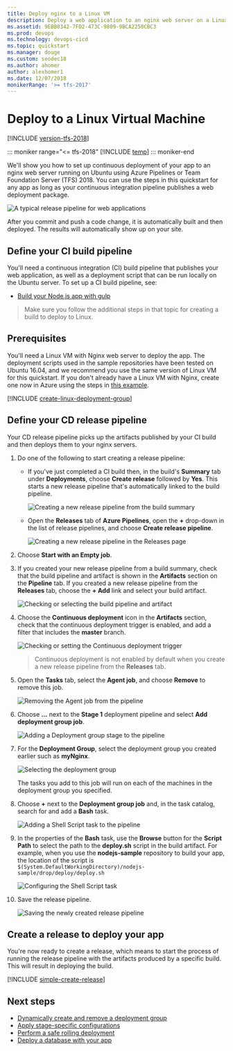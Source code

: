 ```yaml
---
title: Deploy nginx to a Linux VM
description: Deploy a web application to an nginx web server on a Linux virtual machine using Deployment Groups in Azure Pipelines
ms.assetid: 9EBB0342-7FD2-473C-9809-9BCA2250CBC3
ms.prod: devops
ms.technology: devops-cicd
ms.topic: quickstart
ms.manager: douge
ms.custom: seodec18
ms.author: ahomer
author: alexhomer1
ms.date: 12/07/2018
monikerRange: '>= tfs-2017'
---
```


# Deploy to a Linux Virtual Machine

[!INCLUDE [version-tfs-2018](../../_shared/version-tfs-2018.md)]

::: moniker range="<= tfs-2018"
[!INCLUDE [temp](../../_shared/concept-rename-note.md)]
::: moniker-end

We'll show you how to set up continuous deployment of your app to an nginx web server running on Ubuntu using
Azure Pipelines or Team Foundation Server (TFS) 2018. You can use the steps in this
quickstart for any app as long as your continuous integration pipeline publishes a web deployment package.

![A typical release pipeline for web applications](azure/_shared/_img/vscode-git-ci-cd-to-azure.png)

After you commit and push a code change, it is automatically built and then deployed. The results will
automatically show up on your site.

## Define your CI build pipeline

You'll need a continuous integration (CI) build pipeline that publishes your web application, as well as
a deployment script that can be run locally on the Ubuntu server. To set up a CI build pipeline, see:

* [Build your Node.js app with gulp](../../languages/javascript.md)

> Make sure you follow the additional steps in that topic for creating a build to deploy to Linux.

## Prerequisites

You'll need a Linux VM with Nginx web server to deploy the app. The deployment scripts used in the sample repositories
have been tested on Ubuntu 16.04, and we recommend you use the same version of Linux VM for this quickstart.
If you don't already have a Linux VM with Nginx, create one now in Azure using the steps in
[this example](/azure/virtual-machines/linux/quick-create-cli).

[!INCLUDE [create-linux-deployment-group](../_shared/create-linux-deployment-group.md)]

## Define your CD release pipeline

Your CD release pipeline picks up the artifacts published by your CI build and then deploys them to your nginx servers.

1. Do one of the following to start creating a release pipeline:

   * If you've just completed a CI build then, in the build's **Summary** tab under **Deployments**,
     choose **Create release** followed by **Yes**. This starts a new release pipeline that's automatically linked to the build pipeline.

     ![Creating a new release pipeline from the build summary](../_shared/_img/release-from-build-summary.png)

   * Open the **Releases** tab of **Azure Pipelines**, open the **+** drop-down
     in the list of release pipelines, and choose **Create release pipeline**.

     ![Creating a new release pipeline in the Releases page](../_shared/_img/release-from-release-page.png)

1. Choose **Start with an Empty job**.

1. If you created your new release pipeline from a build summary, check that the build pipeline and artifact
   is shown in the **Artifacts** section on the **Pipeline** tab. If you created a new release pipeline from
   the **Releases** tab, choose the **+ Add** link and select your build artifact.

   ![Checking or selecting the build pipeline and artifact](_img/deploy-linuxvm-deploygroups/confirm-or-add-artifact.png)

1. Choose the **Continuous deployment** icon in the **Artifacts** section, check that the
   continuous deployment trigger is enabled, and add a filter that includes the **master** branch.

   ![Checking or setting the Continuous deployment trigger](_img/deploy-linuxvm-deploygroups/confirm-or-set-cd-trigger.png)

   > Continuous deployment is not enabled by default when you create a new release pipeline from the **Releases** tab.

1. Open the **Tasks** tab, select the **Agent job**, and choose **Remove** to remove this job.

   ![Removing the Agent job from the pipeline](_img/deploy-linuxvm-deploygroups/remove-agent-phase-image.png)

1. Choose **...** next to the **Stage 1** deployment pipeline and select **Add deployment group job**.

   ![Adding a Deployment group stage to the pipeline](_img/deploy-linuxvm-deploygroups/add-deployment-group-phase.png)

1. For the **Deployment Group**, select the deployment group you created earlier such as **myNginx**.

   ![Selecting the deployment group](_img/deploy-linuxvm-deploygroups/select-deployment-group.png)

    The tasks you add to this job will run on each of the machines in the deployment group you specified.

1. Choose **+** next to the **Deployment group job** and, in the task catalog, search for and add a
   **Bash** task.

   ![Adding a Shell Script task to the pipeline](_img/deploy-linuxvm-deploygroups/add-shellscript-task.png)

1. In the properties of the **Bash** task, use the **Browse** button for the **Script Path** to select
   the path to the **deploy.sh** script in the build artifact. For example, when you use the **nodejs-sample**
   repository to build your app, the location of the script is  
   `$(System.DefaultWorkingDirectory)/nodejs-sample/drop/deploy/deploy.sh`

   ![Configuring the Shell Script task](_img/deploy-linuxvm-deploygroups/configure-shellscript-task.png)

1. Save the release pipeline.

   ![Saving the newly created release pipeline](_img/deploy-linuxvm-deploygroups/save-definition-image.png)

## Create a release to deploy your app

You're now ready to create a release, which means to start the process of running the release pipeline
with the artifacts produced by a specific build. This will result in deploying the build.

[!INCLUDE [simple-create-release](../_shared/simple-create-release.md)]

## Next steps

* [Dynamically create and remove a deployment group](howto-webdeploy-iis-deploygroups.md#depgroup)
* [Apply stage-specific configurations](howto-webdeploy-iis-deploygroups.md#envirconfig)
* [Perform a safe rolling deployment](howto-webdeploy-iis-deploygroups.md#rolling)
* [Deploy a database with your app](howto-webdeploy-iis-deploygroups.md#database)
